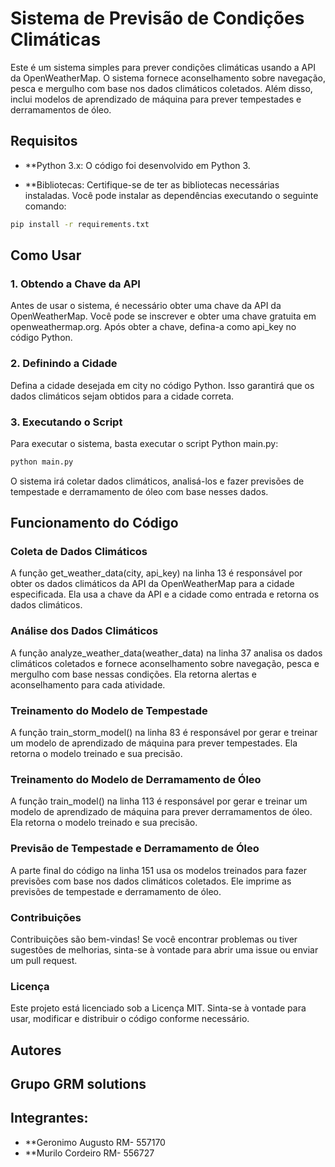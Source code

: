 # Sistema de Previsão de Condições Climáticas

Este é um sistema simples para prever condições climáticas usando a API da OpenWeatherMap. O sistema fornece aconselhamento sobre navegação, pesca e mergulho com base nos dados climáticos coletados. Além disso, inclui modelos de aprendizado de máquina para prever tempestades e derramamentos de óleo.

## Requisitos
- **Python 3.x: O código foi desenvolvido em Python 3.

- **Bibliotecas: Certifique-se de ter as bibliotecas necessárias instaladas. Você pode instalar as dependências executando o seguinte comando:

```bash
pip install -r requirements.txt
```
## Como Usar
### 1. Obtendo a Chave da API
Antes de usar o sistema, é necessário obter uma chave da API da OpenWeatherMap. Você pode se inscrever e obter uma chave gratuita em openweathermap.org. Após obter a chave, defina-a como api_key no código Python.

### 2. Definindo a Cidade
Defina a cidade desejada em city no código Python. Isso garantirá que os dados climáticos sejam obtidos para a cidade correta.

### 3. Executando o Script
Para executar o sistema, basta executar o script Python main.py:

```bash
python main.py
```
O sistema irá coletar dados climáticos, analisá-los e fazer previsões de tempestade e derramamento de óleo com base nesses dados.

## Funcionamento do Código
### Coleta de Dados Climáticos
A função get_weather_data(city, api_key) na linha 13 é responsável por obter os dados climáticos da API da OpenWeatherMap para a cidade especificada. Ela usa a chave da API e a cidade como entrada e retorna os dados climáticos.

### Análise dos Dados Climáticos
A função analyze_weather_data(weather_data) na linha 37 analisa os dados climáticos coletados e fornece aconselhamento sobre navegação, pesca e mergulho com base nessas condições. Ela retorna alertas e aconselhamento para cada atividade.

### Treinamento do Modelo de Tempestade
A função train_storm_model() na linha 83 é responsável por gerar e treinar um modelo de aprendizado de máquina para prever tempestades. Ela retorna o modelo treinado e sua precisão.

### Treinamento do Modelo de Derramamento de Óleo
A função train_model() na linha 113 é responsável por gerar e treinar um modelo de aprendizado de máquina para prever derramamentos de óleo. Ela retorna o modelo treinado e sua precisão.

### Previsão de Tempestade e Derramamento de Óleo
A parte final do código na linha 151 usa os modelos treinados para fazer previsões com base nos dados climáticos coletados. Ele imprime as previsões de tempestade e derramamento de óleo.

### Contribuições
Contribuições são bem-vindas! Se você encontrar problemas ou tiver sugestões de melhorias, sinta-se à vontade para abrir uma issue ou enviar um pull request.

### Licença
Este projeto está licenciado sob a Licença MIT. Sinta-se à vontade para usar, modificar e distribuir o código conforme necessário.

## Autores
## Grupo GRM solutions
## Integrantes:
- **Geronimo Augusto RM- 557170
- **Murilo Cordeiro RM- 556727
